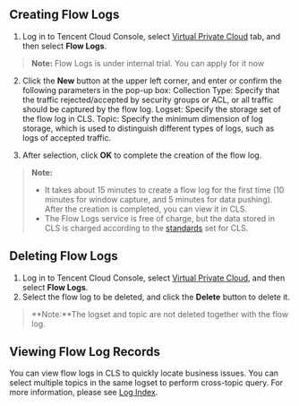 ## Creating Flow Logs
1. Log in to Tencent Cloud Console, select [Virtual Private Cloud](https://console.cloud.tencent.com/vpc) tab, and then select **Flow Logs**.
>**Note:** Flow Logs is under internal trial. You can apply for it now

2. Click the **New** button at the upper left corner, and enter or confirm the following parameters in the pop-up box:
Collection Type: Specify that the traffic rejected/accepted by security groups or ACL, or all traffic should be captured by the flow log.
Logset: Specify the storage set of the flow log in CLS.
Topic: Specify the minimum dimension of log storage, which is used to distinguish different types of logs, such as logs of accepted traffic.

3. After selection, click **OK** to complete the creation of the flow log.
>**Note:**
>- It takes about 15 minutes to create a flow log for the first time (10 minutes for window capture, and 5 minutes for data pushing). After the creation is completed, you can view it in CLS.
>- The Flow Logs service is free of charge, but the data stored in CLS is charged according to the [standards](https://cloud.tencent.com/document/product/614/11323) set for CLS.


## Deleting Flow Logs
1. Log in to Tencent Cloud Console, select [Virtual Private Cloud](https://console.cloud.tencent.com/vpc), and then select **Flow Logs**.
2. Select the flow log to be deleted, and click the **Delete** button to delete it.
>**Note:**The logset and topic are not deleted together with the flow log.


## Viewing Flow Log Records
You can view flow logs in CLS to quickly locate business issues. You can select multiple topics in the same logset to perform cross-topic query. For more information, please see [Log Index](https://cloud.tencent.com/document/product/614/12504).

